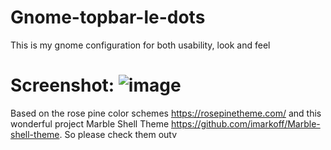 # Gnome-topbar-le-dots
This is my gnome configuration for both usability, look and feel
# Screenshot: ![image](https://github.com/NeuronSooup/Gnome-topbar-le-dots/assets/97825131/bc21f274-34dd-4260-8b03-42f4461da8d1)
Based on the rose pine color schemes https://rosepinetheme.com/ and this wonderful project Marble Shell Theme https://github.com/imarkoff/Marble-shell-theme. So please check them outv
